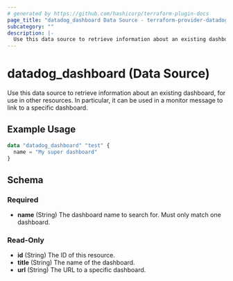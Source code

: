 ```yaml
---
# generated by https://github.com/hashicorp/terraform-plugin-docs
page_title: "datadog_dashboard Data Source - terraform-provider-datadog"
subcategory: ""
description: |-
  Use this data source to retrieve information about an existing dashboard, for use in other resources. In particular, it can be used in a monitor message to link to a specific dashboard.
---
```


# datadog_dashboard (Data Source)

Use this data source to retrieve information about an existing dashboard, for use in other resources. In particular, it can be used in a monitor message to link to a specific dashboard.

## Example Usage

```terraform
data "datadog_dashboard" "test" {
  name = "My super dashboard"
}
```

<!-- schema generated by tfplugindocs -->
## Schema

### Required

- **name** (String) The dashboard name to search for. Must only match one dashboard.

### Read-Only

- **id** (String) The ID of this resource.
- **title** (String) The name of the dashboard.
- **url** (String) The URL to a specific dashboard.


